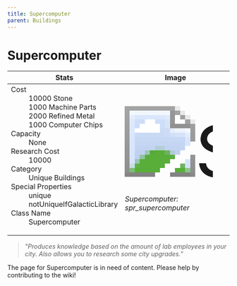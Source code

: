 ```yaml
---
title: Supercomputer
parent: Buildings
---
```

# Supercomputer

[//]: # (Pre-generated content)
<table><thead><tr><th>Stats</th><th>Image</th></tr></thead><tbody><tr><td><dl><dt>Cost</dt><dd>10000 Stone<br>1000 Machine Parts<br>2000 Refined Metal<br>1000 Computer Chips</dd><dt>Capacity</dt><dd>None</dd><dt>Research Cost</dt><dd>10000</dd><dt>Category</dt><dd>Unique Buildings</dd><dt>Special Properties</dt><dd>unique<br>notUniqueIfGalacticLibrary</dd><dt>Class Name</dt><dd>Supercomputer</dd></dl></td><td><style>.building-image {width: 200px;height: 200px;overflow: hidden;position: relative;}.building-image img {image-rendering: pixelated;object-fit: none;transform: scale(10);transform-origin: left top;position: absolute;left: 0;top: 0;}</style><div class="building-image"><img style="object-position: -206px -1027px;" src="https://tfe2-wiki.github.io/assets/sprites.png" alt="Supercomputer Back"><img style="object-position: -184px -1027px;" src="https://tfe2-wiki.github.io/assets/sprites.png" alt="Supercomputer"></div><i>Supercomputer: spr_supercomputer</i></td></tr></tbody></table><blockquote><i>"Produces knowledge based on the amount of lab employees in your city. Also allows you to research some city upgrades."</i></blockquote>

The page for Supercomputer is in need of content. Please help by contributing to the wiki!
